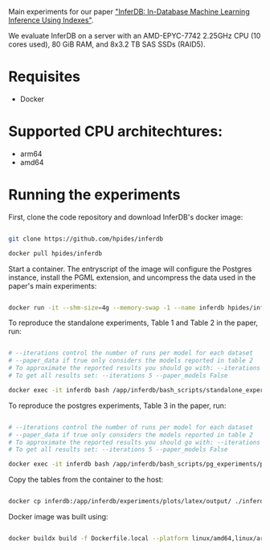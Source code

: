 Main experiments for our paper ["InferDB: In-Database Machine Learning Inference Using Indexes"](https://hpi.de/fileadmin/user_upload/fachgebiete/rabl/publications/2024/inferdb_vldb24.pdf).

We evaluate InferDB on a server with an AMD-EPYC-7742 2.25GHz CPU (10 cores used), 80 GiB RAM, and 8x3.2 TB SAS SSDs (RAID5).

# Requisites

- Docker

# Supported CPU architechtures:

- arm64
- amd64

# Running the experiments

First, clone the code repository and download InferDB's docker image:

```bash

git clone https://github.com/hpides/inferdb

docker pull hpides/inferdb

```

Start a container. The entryscript of the image will configure the Postgres instance, install the PGML extension, and uncompress the data used in the paper's main experiments:

```bash

docker run -it --shm-size=4g --memory-swap -1 --name inferdb hpides/inferdb sleep infinity

```

To reproduce the standalone experiments, Table 1 and Table 2 in the paper, run:

```bash

# --iterations control the number of runs per model for each dataset
# --paper_data if true only considers the models reported in table 2
# To approximate the reported results you should go with: --iterations 5 --paper_models True
# To get all results set: --iterations 5 --paper_models False

docker exec -it inferdb bash /app/inferdb/bash_scripts/standalone_experiments/standalone_experiments.sh --iterations 1 --paper_models True

```

To reproduce the postgres experiments, Table 3 in the paper, run:

```bash

# --iterations control the number of runs per model for each dataset
# --paper_data if true only considers the models reported in table 2
# To approximate the reported results you should go with: --iterations 5 --paper_models True
# To get all results set: --iterations 5 --paper_models False

docker exec -it inferdb bash /app/inferdb/bash_scripts/pg_experiments/pg_experiments.sh --iterations 1 --paper_models True

```

Copy the tables from the container to the host:

```bash

docker cp inferdb:/app/inferdb/experiments/plots/latex/output/ ./inferdb/experiments/plots/latex/

```

Docker image was built using:

```bash

docker buildx build -f Dockerfile.local --platform linux/amd64,linux/arm64 -t hpides/inferdb .

```
